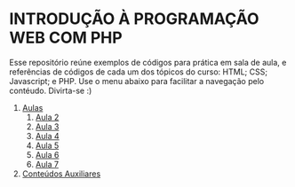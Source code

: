 # INTRODUÇÃO À PROGRAMAÇÃO WEB COM PHP

Esse repositório reúne exemplos de códigos para prática em sala de aula, e referências de códigos de cada um dos tópicos do curso: HTML; CSS; Javascript; e PHP.
Use o menu abaixo para facilitar a navegação pelo contéudo. Divirta-se :)

1. [Aulas](/aulas)
	1. [Aula 2](/aulas/aula-2)
	2. [Aula 3](/aulas/aula-3)
	3. [Aula 4](/aulas/aula-4)
	5. [Aula 5](/aulas/aula-5)
	6. [Aula 6](/aulas/aula-6)
	7. [Aula 7](/aulas/aula-7)
2. [Conteúdos Auxiliares](/extra)